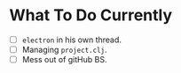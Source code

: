 # What To Do Currently
  * [ ] `electron` in his own thread.
  * [ ] Managing `project.clj`.
  * [ ] Mess out of gitHub BS.
